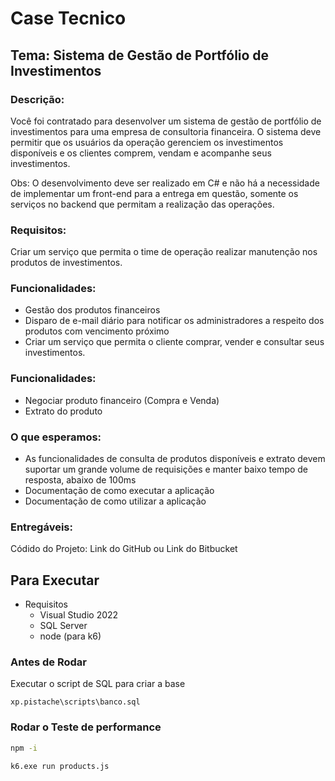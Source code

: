 # Case Tecnico 

## Tema: Sistema de Gestão de Portfólio de Investimentos

### Descrição:

Você foi contratado para desenvolver um sistema de gestão de portfólio de investimentos para uma empresa de consultoria financeira. O sistema deve permitir que os usuários da operação gerenciem os investimentos disponíveis e os clientes comprem, vendam e acompanhe seus investimentos.

Obs: O desenvolvimento deve ser realizado em C# e não há a necessidade de implementar um front-end para a entrega em questão, somente os serviços no backend que permitam a realização das operações.

### Requisitos:

Criar um serviço que permita o time de operação realizar manutenção nos produtos de investimentos.

### Funcionalidades:
- Gestão dos produtos financeiros
- Disparo de e-mail diário para notificar os administradores a respeito dos produtos com vencimento próximo
- Criar um serviço que permita o cliente comprar, vender e consultar seus investimentos.

### Funcionalidades:
- Negociar produto financeiro (Compra e Venda)
- Extrato do produto

### O que esperamos:
- As funcionalidades de consulta de produtos disponíveis e extrato devem suportar um grande volume de requisições e manter baixo tempo de resposta, abaixo de 100ms
- Documentação de como executar a aplicação
- Documentação de como utilizar a aplicação


### Entregáveis:
Códido do Projeto: Link do GitHub ou Link do Bitbucket



## Para Executar

- Requisitos
  - Visual Studio 2022
  - SQL Server
  - node (para k6)

### Antes de Rodar
Executar o script de SQL para criar a base
```
xp.pistache\scripts\banco.sql
```


### Rodar o Teste de performance
```bash
npm -i

k6.exe run products.js
```